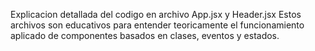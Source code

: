 Explicacion detallada del codigo en archivo App.jsx y Header.jsx 
Estos archivos son educativos para entender teoricamente el funcionamiento aplicado de componentes basados en clases, eventos y estados.

